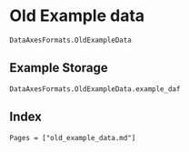 # Old Example data

```@docs
DataAxesFormats.OldExampleData
```

## Example Storage

```@docs
DataAxesFormats.OldExampleData.example_daf
```

## Index

```@index
Pages = ["old_example_data.md"]
```
